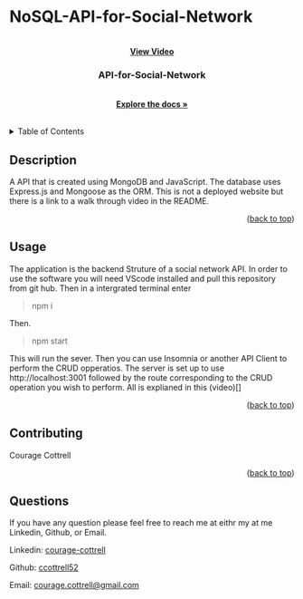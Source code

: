 
# NoSQL-API-for-Social-Network
  <!-- PROJECT LOGO -->
  <br />
  <div align="center">
        <a href="https://drive.google.com/file/d/1xom0xgLhfVptywztEXNqjOjvuj5958rf/view?usp=share_link">
        <strong>View Video</strong></a>
        <h3 align="center">API-for-Social-Network</h3>
        <p align="center">
        <br>
        <a href="https://github.com/ccottrell52/Social-Network-API"><strong>Explore the docs »</strong></a>
        <br />
        <br />
        </p>
  </div>
  
  
  <!-- TABLE OF CONTENTS -->
  <details>
    <summary>Table of Contents</summary>
    <ol>
      <li><a href='#description'>Description</a></li>
      <li><a href='#usage'>Usage</a></li>
      <li><a href='#contributing'>Contributing</a></li>
      <li><a href='#Contact'>Contact</a></li>
    </ol>
  </details>

  
  ## Description

  A API that is created using MongoDB and JavaScript.  The database uses Express.js and Mongoose as the ORM.  This is not a deployed website but there is a link to a walk through video in the README.
  
  
  <p align="right">(<a href="#readme-top">back to top</a>)</p>

  ## Usage
  
  The application is the backend Struture of a social network API. In order to use the software you will need VScode installed and pull this repository from git hub.  Then in a intergrated terminal enter 
  
  >npm i 

  Then.

  >npm start

  This will run the sever.
    Then you can use Insomnia or another API Client to perform the CRUD opperatios.  The server is set up to use http://localhost:3001 followed by the route corresponding to the CRUD operation you wish to perform.  All is explianed in this (video)[]
  
  <p align="right">(<a href="#readme-top">back to top</a>)</p>
  
  
  ## Contributing
  
  Courage Cottrell
  
  <p align="right">(<a href="#readme-top">back to top</a>)</p>
  
  
  ## Questions
  
  If you have any question please feel free to reach me at eithr my at me Linkedin, Github, or Email.
  <p align="left">Linkedin: <a href="#https://www.linkedin.com/in/courage-cottrell-b44172161/">courage-cottrell</a></p>
  <p align="left">Github: <a href="#https://github.com/ccottrell52">ccottrell52</a></p>
  <p align="left">Email: <a href="#courage.cottrell@gmail.com">courage.cottrell@gmail.com</a></p>